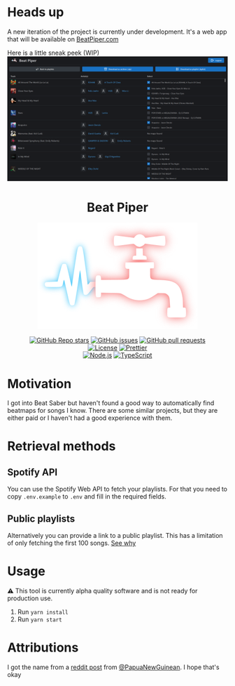 # Heads up

A new iteration of the project is currently under development.
It's a web app that will be available on [BeatPiper.com](https://beatpiper.com/)

Here is a little sneak peek (WIP)
![WIP](./assets/wip.png)

<div align="center">

  # Beat Piper

  ![Logo](./assets/logo.png)

  [![GitHub Repo stars](https://img.shields.io/github/stars/D3SOX/beat-piper?style=for-the-badge)](https://github.com/D3SOX/beat-piper/stargazers)
  [![GitHub issues](https://img.shields.io/github/issues/D3SOX/beat-piper?style=for-the-badge)](https://github.com/D3SOX/beat-piper/issues)
  [![GitHub pull requests](https://img.shields.io/github/issues-pr-raw/D3SOX/beat-piper?label=pulls&style=for-the-badge)](https://github.com/D3SOX/beat-piper/pulls)
  <br>
  [![License](https://img.shields.io/github/license/D3SOX/beat-piper?style=for-the-badge)](https://github.com/D3SOX/beat-piper/blob/master/LICENSE)
  [![Prettier](https://img.shields.io/badge/code_style-prettier-ff69b4.svg?style=for-the-badge)](https://github.com/prettier/prettier)
  <br>
  [![Node.js](https://img.shields.io/badge/node.js-339933?style=for-the-badge&logo=node.js&logoColor=fff)](https://nodejs.org/)
  [![TypeScript](https://img.shields.io/badge/TypeScript-007ACC?style=for-the-badge&logo=typescript&logoColor=fff)](https://www.typescriptlang.org/)

</div>

# Motivation
I got into Beat Saber but haven't found a good way to automatically find beatmaps for songs I know. There are some similar projects, but they are either paid or I haven't had a good experience with them. 

# Retrieval methods
## Spotify API
You can use the Spotify Web API to fetch your playlists.
For that you need to copy `.env.example` to `.env` and fill in the required fields.

## Public playlists
Alternatively you can provide a link to a public playlist.
This has a limitation of only fetching the first 100 songs. [See why](https://github.com/microlinkhq/spotify-url-info/issues/69#issuecomment-802364053)

# Usage
⚠️ This tool is currently alpha quality software and is not ready for production use.

1. Run `yarn install`
2. Run `yarn start`

# Attributions

I got the name from a [reddit post](https://www.reddit.com/r/beatsaber/comments/hneox9/comment/fxbynuq) from [@PapuaNewGuinean](https://www.reddit.com/user/PapuaNewGuinean). I hope that's okay
